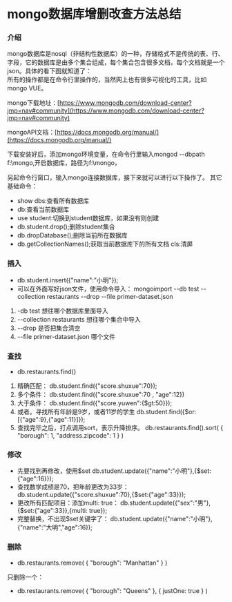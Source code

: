 # mongo数据库增删改查方法总结


### 介绍
mongo数据库是nosql（非结构性数据库）的一种，存储格式不是传统的表、行、字段，它的数据库是由多个集合组成，每个集合包含很多文档，每个文档就是一个json。具体的看下图就知道了：  
所有的操作都是在命令行里操作的，当然网上也有很多可视化的工具，比如mongo VUE。

 mongo下载地址：[https://www.mongodb.com/download-center?jmp=nav#community](https://www.mongodb.com/download-center?jmp=nav#community) 

 mongoAPI文档：[https://docs.mongodb.org/manual/](https://docs.mongodb.org/manual/) 

 下载安装好后，添加mongo环境变量，在命令行里输入mongod --dbpath f:\\mongo,开启数据库，路径为f:\\mongo，

 另起命令行窗口，输入mongo连接数据库，接下来就可以进行以下操作了。 
 其它基础命令： 
 * show dbs:查看所有数据库 
 * db:查看当前数据库 
 * use student:切换到student数据库，如果没有则创建 
 * db.student.drop();删除student集合 
 * db.dropDatabase();删除当前所在数据库 
 * db.getCollectionNames();获取当前数据库下的所有文档 cls:清屏
### 插入
* db.student.insert({"name":"小明"}); 
* 可以在外面写好json文件，使用命令导入： 
mongoimport --db test --collection restaurants --drop --file primer-dataset.json 
1. -db test 想往哪个数据库里面导入 
2. --collection restaurants 想往哪个集合中导入 
3. --drop 是否把集合清空 
4. --file primer-dataset.json 哪个文件

### 查找
* db.restaurants.find() 
1. 精确匹配： db.student.find({"score.shuxue":70}); 
2. 多个条件： db.student.find({"score.shuxue":70 , "age":12}) 
3. 大于条件： db.student.find({"score.yuwen":{$gt:50}}); 
4. 或者。寻找所有年龄是9岁，或者11岁的学生 db.student.find({$or:\[{"age":9},{"age":11}\]}); 
5. 查找完毕之后，打点调用sort，表示升降排序。 db.restaurants.find().sort( { "borough": 1, "address.zipcode": 1 } )

### 修改
* 先要找到再修改，使用$set db.student.update({"name":"小明"},{$set:{"age":16}}); 
* 查找数学成绩是70，把年龄更改为33岁： db.student.update({"score.shuxue":70},{$set:{"age":33}}); 
* 更改所有匹配项目：添加multi: true： db.student.update({"sex":"男"},{$set:{"age":33}},{multi: true}); 
* 完整替换，不出现$set关键字了： db.student.update({"name":"小明"},{"name":"大明","age":16});

### 删除
* db.restaurants.remove( { "borough": "Manhattan" } ) 

 只删除一个：
* db.restaurants.remove( { "borough": "Queens" }, { justOne: true } )
